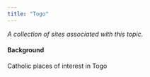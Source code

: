 ```yaml
---
title: "Togo"
---
```



*A collection of sites associated with this topic.*

#### Background

Catholic places of interest in Togo


